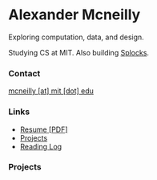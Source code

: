 # Alexander Mcneilly


Exploring computation, data, and design.

Studying CS at MIT. Also building [Splocks](http://splocks.org/).

### Contact

[mcneilly [at] mit [dot] edu](mailto:mcneilly@mit.edu)

### Links

- [Resume [PDF]](https://alex-mcneilly.github.io/alexander_mcneilly_resume.pdf)
- [Projects](https://alex-mcneilly.github.io/projects.html)
- [Reading Log](https://alex-mcneilly.github.io/resume.html)

### Projects
